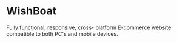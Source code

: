 # WishBoat
Fully functional, responsive, cross- platform E-commerce website compatible to both PC's and mobile devices.
